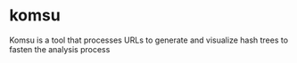 # komsu
Komsu is a tool that processes URLs to generate and visualize hash trees to fasten the analysis process
